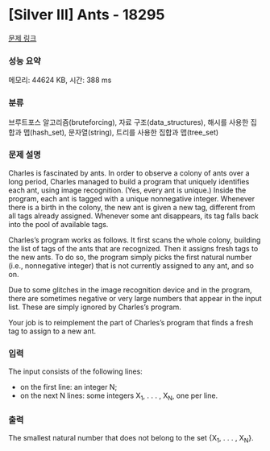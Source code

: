 # [Silver III] Ants - 18295 

[문제 링크](https://www.acmicpc.net/problem/18295) 

### 성능 요약

메모리: 44624 KB, 시간: 388 ms

### 분류

브루트포스 알고리즘(bruteforcing), 자료 구조(data_structures), 해시를 사용한 집합과 맵(hash_set), 문자열(string), 트리를 사용한 집합과 맵(tree_set)

### 문제 설명

<p>Charles is fascinated by ants. In order to observe a colony of ants over a long period, Charles managed to build a program that uniquely identifies each ant, using image recognition. (Yes, every ant is unique.) Inside the program, each ant is tagged with a unique nonnegative integer. Whenever there is a birth in the colony, the new ant is given a new tag, different from all tags already assigned. Whenever some ant disappears, its tag falls back into the pool of available tags.</p>

<p>Charles’s program works as follows. It first scans the whole colony, building the list of tags of the ants that are recognized. Then it assigns fresh tags to the new ants. To do so, the program simply picks the first natural number (i.e., nonnegative integer) that is not currently assigned to any ant, and so on.</p>

<p>Due to some glitches in the image recognition device and in the program, there are sometimes negative or very large numbers that appear in the input list. These are simply ignored by Charles’s program.</p>

<p>Your job is to reimplement the part of Charles’s program that finds a fresh tag to assign to a new ant.</p>

### 입력 

 <p>The input consists of the following lines:</p>

<ul>
	<li>on the first line: an integer N;</li>
	<li>on the next N lines: some integers X<sub>1</sub>, . . . , X<sub>N</sub>, one per line.</li>
</ul>

### 출력 

 <p>The smallest natural number that does not belong to the set {X<sub>1</sub>, . . . , X<sub>N</sub>}.</p>

